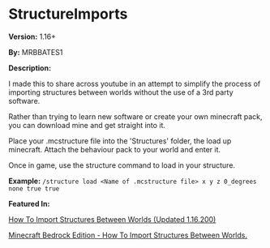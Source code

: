 # StructureImports

__Version:__ 1.16+

__By:__ MRBBATES1

__Description:__

I made this to share across youtube in an attempt to simplify the process of importing structures between worlds without the use of a 3rd party software.

Rather than trying to learn new software or create your own minecraft pack, you can download mine and get straight into it.

Place your .mcstructure file into the 'Structures' folder, the load up minecraft. Attach the behaviour pack to your world and enter it.

Once in game, use the structure command to load in your structure.

__Example:__
```/structure load <Name of .mcstructure file> x y z 0_degrees none true true  ```

__Featured In:__

[How To Import Structures Between Worlds (Updated 1.16.200)](https://youtu.be/E3g2C5ub8Oc)

[Minecraft Bedrock Edition - How To Import Structures Between Worlds.](https://youtu.be/8wTyeAhjSfY)
